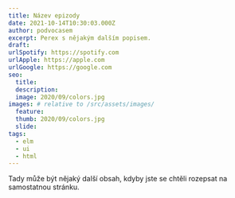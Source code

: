 ```yaml
---
title: Název epizody
date: 2021-10-14T10:30:03.000Z
author: podvocasem
excerpt: Perex s nějakým dalším popisem.
draft: 
urlSpotify: https://spotify.com
urlApple: https://apple.com
urlGoogle: https://google.com     
seo:
  title:
  description:
  image: 2020/09/colors.jpg
images: # relative to /src/assets/images/
  feature:
  thumb: 2020/09/colors.jpg
  slide:
tags:
  - elm
  - ui
  - html
---
```


Tady může být nějaký další obsah, kdyby jste se chtěli rozepsat na samostatnou stránku.
